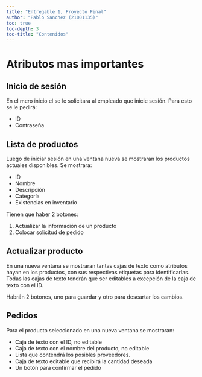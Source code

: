 ```yaml
---
title: "Entregable 1, Proyecto Final"
author: "Pablo Sanchez (21001135)"
toc: true
toc-depth: 3
toc-title: "Contenidos"
---
```


Atributos mas importantes
=========================

Inicio de sesión
----------------

En el mero inicio el se le solicitara al empleado que inicie sesión. Para esto
se le pedirá:

* ID
* Contraseña

Lista de productos
------------------

Luego de iniciar sesión en una ventana nueva se mostraran los productos
actuales disponibles. Se mostrara:

* ID
* Nombre
* Descripción
* Categoría
* Existencias en inventario

Tienen que haber 2 botones:

1. Actualizar la información de un producto
2. Colocar solicitud de pedido

Actualizar producto
-------------------

En una nueva ventana se mostraran tantas cajas de texto como atributos hayan en
los productos, con sus respectivas etiquetas para identificarlas. Todas las
cajas de texto tendrán que ser editables a excepción de la caja de texto con el
ID.

Habrán 2 botones, uno para guardar y otro para descartar los cambios.

Pedidos
-------

Para el producto seleccionado en una nueva ventana se mostraran:

* Caja de texto con el ID, no editable
* Caja de texto con el nombre del producto, no editable
* Lista que contendrá los posibles proveedores.
* Caja de texto editable que recibirá la cantidad deseada
* Un botón para confirmar el pedido
